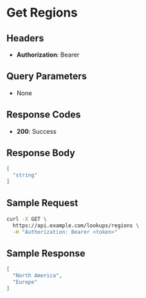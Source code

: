 # Get Regions

## Headers
- **Authorization**: Bearer <token>

## Query Parameters
- None

## Response Codes
- **200**: Success

## Response Body
```json
[
  "string"
]
```

## Sample Request
```bash
curl -X GET \
  https://api.example.com/lookups/regions \
  -H "Authorization: Bearer <token>"
```

## Sample Response
```json
[
  "North America",
  "Europe"
]
```
